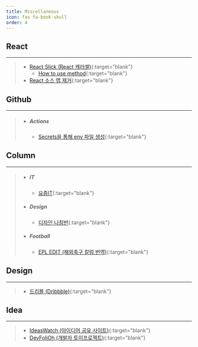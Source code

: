 ```yaml
---
title: Miscellaneous
icon: fas fa-book-skull
order: 4
---
```


## React

---

> - [React Slick (React 캐러셀)](https://react-slick.neostack.com/){:target="blank"}
>   - [How to use method](https://stackoverflow.com/questions/64776116/how-to-execute-slicknext-method-in-react-slick-carousel){:target="blank"}
> - [React 소스 맵 제거](https://velog.io/@racoon/React-build-%EC%8B%9C-sourcemap-%EC%A0%9C%EA%B1%B0%ED%95%98%EA%B8%B0){:target="blank"}

## Github

---

> - ##### Actions
>   - [Secrets을 통해 env 파일 생성](https://ji5485.github.io/post/2021-06-26/create-env-with-github-actions-secrets/){:target="blank"}

## Column

---

> - ##### IT
>   - [요즘IT](https://yozm.wishket.com/magazine/){:target="blank"}
> - ##### Design
>   - [디자인 나침반](https://designcompass.org/){:target="blank"}
> - ##### Football
>   - [EPL EDIT (해외축구 칼럼 번역)](https://epledit.tistory.com/){:target="blank"}

## Design

---

> - [드리블 (Dribbble)](https://dribbble.com/){:target="blank"}

## Idea

---

> - [IdeasWatch (아이디어 공유 사이트)](https://ideaswatch.com/){:target="blank"}
> - [DevFoliOh (개발자 토이프로젝트)](https://devfolio.kr/){:target="blank"}
